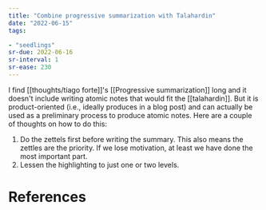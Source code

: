 ```yaml
---
title: "Combine progressive summarization with Talahardin"
date: "2022-06-15"
tags:

- "seedlings"
sr-due: 2022-06-16
sr-interval: 1
sr-ease: 230
---
```


I find [[thoughts/tiago forte]]'s [[Progressive summarization]] long and it doesn't include writing atomic notes that would fit the [[talahardin]]. But it is product-oriented (i.e., ideally produces in a blog post) and can actually be used as a preliminary process to produce atomic notes. Here are a couple of thoughts on how to do this:

1. Do the zettels first before writing the summary. This also means the zettles are the priority. If we lose motivation, at least we have done the most important part.
2. Lessen the highlighting to just one or two levels.

# References
